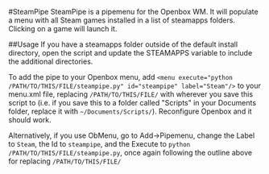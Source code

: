 #SteamPipe
SteamPipe is a pipemenu for the Openbox WM. It will populate a menu with all Steam games installed in a list of steamapps folders. Clicking on a game will launch it.

##Usage
If you have a steamapps folder outside of the default install directory, open the script and update the STEAMAPPS variable to include the additional directories.

To add the pipe to your Openbox menu, add `<menu execute="python /PATH/TO/THIS/FILE/steampipe.py" id="steampipe" label="Steam"/>` to your menu.xml file, replacing `/PATH/TO/THIS/FILE/` with wherever you save this script to (i.e. if you save this to a folder called "Scripts" in your Documents folder, replace it with `~/Documents/Scripts/`). Reconfigure Openbox and it should work.

Alternatively, if you use ObMenu, go to Add->Pipemenu, change the Label to `Steam`, the Id to `steampipe`, and the Execute to `python /PATH/TO/THIS/FILE/steampipe.py`, once again following the outline above for replacing `/PATH/TO/THIS/FILE/`
